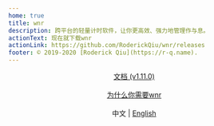 ```yaml
---
home: true
title: wnr
description: 跨平台的轻量计时软件，让你更高效、强力地管理作与息。
actionText: 现在就下载wnr
actionLink: https://github.com/RoderickQiu/wnr/releases
footer: © 2019-2020 [Roderick Qiu](https://r-q.name).
---
```


<center><a href="./guide/1-basic-usage.html" class="btn btn--secondary">文档 (v1.11.0)</a></center>

<br />

<center><a href="./why-wnr/yes-wnr.html" class="btn btn--third">为什么你需要wnr</a></center>

<br />

<center>中文 | <a href="../">English</a></center>

